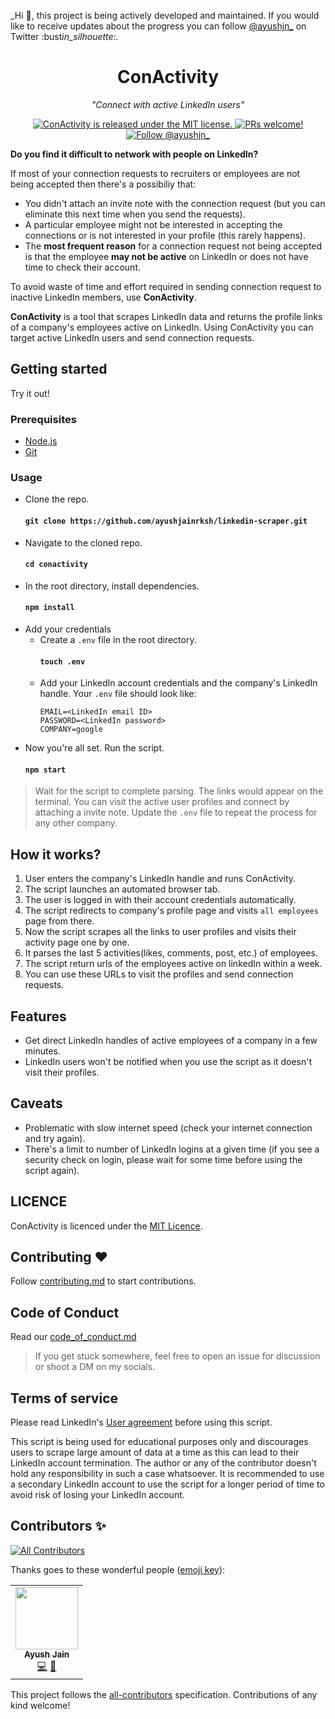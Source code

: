 _Hi :wave:, this project is being actively developed and maintained. If you would like to receive updates about the progress you can follow [@ayushjn\_](https://twitter.com/ayushjn_) on Twitter :bust*in_silhouette:.*

<h1 align="center">
    ConActivity
</h1>

<p align="center">
    <em>"Connect with active LinkedIn users"</em>
</p>

<p align="center">
  <a href="https://github.com/ayushjainrksh/conactivity/blob/master/LICENSE">
    <img src="https://img.shields.io/badge/license-MIT-blue.svg" alt="ConActivity is released under the MIT license." />
  </a>
  <a href="https://github.com/ayushjainrksh/conactivity/blob/master/CONTRIBUTING.md">
    <img src="https://img.shields.io/badge/PRs-welcome-brightgreen.svg" alt="PRs welcome!" />
  </a>
  <a href="https://twitter.com/intent/follow?screen_name=ayushjn_">
    <img src="https://img.shields.io/twitter/follow/ayushjn_.svg?label=Follow%20@ayushjn_" alt="Follow @ayushjn_" />
  </a>
</p>

**Do you find it difficult to network with people on LinkedIn?**

If most of your connection requests to recruiters or employees are not being accepted then there's a possibiliy that:

- You didn't attach an invite note with the connection request (but you can eliminate this next time when you send the requests).
- A particular employee might not be interested in accepting the connections or is not interested in your profile (this rarely happens).
- The **most frequent reason** for a connection request not being accepted is that the employee **may not be active** on LinkedIn or does not have time to check their account.

To avoid waste of time and effort required in sending connection request to inactive LinkedIn members, use **ConActivity**.

**ConActivity** is a tool that scrapes LinkedIn data and returns the profile links of a company's employees active on LinkedIn. Using ConActivity you can target active LinkedIn users and send connection requests.

## Getting started

Try it out!

### Prerequisites

- [Node.js](https://nodejs.org/)
- [Git](https://git-scm.com/book/en/v2/Getting-Started-Installing-Git)

### Usage

- Clone the repo.
  #### `git clone https://github.com/ayushjainrksh/linkedin-scraper.git`
- Navigate to the cloned repo.
  #### `cd conactivity`
- In the root directory, install dependencies.
  #### `npm install`
- Add your credentials
  - Create a `.env` file in the root directory.
    #### `touch .env`
  - Add your LinkedIn account credentials and the company's LinkedIn handle. Your `.env` file should look like:
    ```
    EMAIL=<LinkedIn email ID>
    PASSWORD=<LinkedIn password>
    COMPANY=google
    ```
- Now you're all set. Run the script.
  #### `npm start`

> Wait for the script to complete parsing. The links would appear on the terminal. You can visit the active user profiles and connect by attaching a invite note. Update the `.env` file to repeat the process for any other company.

## How it works?

1. User enters the company's LinkedIn handle and runs ConActivity.
2. The script launches an automated browser tab.
3. The user is logged in with their account credentials automatically.
4. The script redirects to company's profile page and visits `all employees` page from there.
5. Now the script scrapes all the links to user profiles and visits their activity page one by one.
6. It parses the last 5 activities(likes, comments, post, etc.) of employees.
7. The script return urls of the employees active on linkedIn within a week.
8. You can use these URLs to visit the profiles and send connection requests.

## Features

- Get direct LinkedIn handles of active employees of a company in a few minutes.
- LinkedIn users won't be notified when you use the script as it doesn't visit their profiles.

## Caveats

- Problematic with slow internet speed (check your internet connection and try again).
- There's a limit to number of LinkedIn logins at a given time (if you see a security check on login, please wait for some time before using the script again).

## LICENCE

ConActivity is licenced under the [MIT Licence](https://github.com/ayushjainrksh/conactivity/blob/master/LICENSE).

## Contributing :heart:

Follow [contributing.md](https://github.com/ayushjainrksh/conactivity/blob/master/CONTRIBUTING.md) to start contributions.

## Code of Conduct

Read our [code_of_conduct.md](https://github.com/ayushjainrksh/conactivity/blob/master/CODE_OF_CONDUCT.md)

> If you get stuck somewhere, feel free to open an issue for discussion or shoot a DM on my socials.

## Terms of service

Please read LinkedIn's [User agreement](https://www.linkedin.com/legal/user-agreement) before using this script.

This script is being used for educational purposes only and discourages users to scrape large amount of data at a time as this can lead to their LinkedIn account termination. The author or any of the contributor doesn't hold any responsibility in such a case whatsoever. It is recommended to use a secondary LinkedIn account to use the script for a longer period of time to avoid risk of losing your LinkedIn account.

## Contributors ✨

<!-- ALL-CONTRIBUTORS-BADGE:START - Do not remove or modify this section -->

[![All Contributors](https://img.shields.io/badge/all_contributors-1-orange.svg?style=flat-square)](#contributors-)

<!-- ALL-CONTRIBUTORS-BADGE:END -->

Thanks goes to these wonderful people ([emoji key](https://allcontributors.org/docs/en/emoji-key)):

<!-- ALL-CONTRIBUTORS-LIST:START - Do not remove or modify this section -->
<!-- prettier-ignore-start -->
<!-- markdownlint-disable -->
<table>
  <tr>
    <td align="center"><a href="https://github.com/ayushjainrksh"><img src="https://avatars3.githubusercontent.com/u/33171576?v=4?s=100" width="100px;" alt=""/><br /><sub><b>Ayush Jain</b></sub></a><br /><a href="https://github.com/ayushjainrksh/conactivity/commits?author=ayushjainrksh" title="Code">💻</a> <a href="https://github.com/ayushjainrksh/conactivity/commits?author=ayushjainrksh" title="Documentation">📖</a></td>
  </tr>
</table>

<!-- markdownlint-restore -->
<!-- prettier-ignore-end -->

<!-- ALL-CONTRIBUTORS-LIST:END -->

This project follows the [all-contributors](https://github.com/all-contributors/all-contributors) specification. Contributions of any kind welcome!
